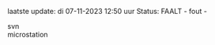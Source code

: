 laatste update: 
di 07-11-2023 12:50   uur 
Status: FAALT - fout - 
<div class="service R">svn</div><div class="service R">microstation</div>